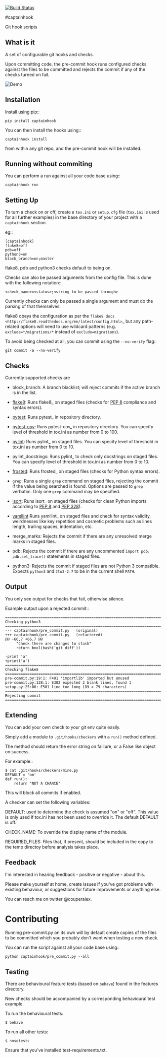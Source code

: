 [![Build Status](https://travis-ci.org/alexcouper/captainhook.svg?branch=master)](https://travis-ci.org/alexcouper/captainhook)


#captainhook

Git hook scripts

## What is it

A set of configurable git hooks and checks.

Upon committing code, the pre-commit hook runs configured checks against the
files to be committed and rejects the commit if any of the checks turned on fail.

![Demo](http://f.cl.ly/items/3H0a1q2b090q2s2N3N2m/demo2.gif)

## Installation

Install using pip::

    pip install captainhook

You can then install the hooks using::

    captainhook install

from within any git repo, and the pre-commit hook will be installed.

## Running without commiting

You can perform a run against all your code base using::

    captainhook run


## Setting Up

To turn a check on or off, create a ``tox.ini`` or ``setup.cfg`` file (``tox.ini`` is used for all further examples)
in the base directory of your project with a ``captainhook`` section.

eg::


    [captainhook]
    flake8=off
    pdb=off
    python3=on
    block_branch=on;master


flake8, pdb and python3 checks default to being on.

Checks can also be passed arguments from the config file. This is done with
the following notation::

    <check_name>=<status>;<string to be passed through>

Currently checks can only be passed a single argument and must do the parsing
of that themselves.

flake8 obeys the configuration as per the
`flake8 docs <http://flake8.readthedocs.org/en/latest/config.html>`_ but any
path-related options will need to use wildcard patterns (e.g.
`exclude=*/migrations/*` instead of `exclude=migrations`).

To avoid being checked at all, you can commit using the ``--no-verify`` flag::

    git commit -a --no-verify


## Checks

Currently supported checks are

- block_branch: A branch blacklist; will reject commits if the active branch is
  in the list.

- [flake8](https://pypi.python.org/pypi/flake8): 
  Runs flake8_ on staged files (checks for [PEP 8](https://www.python.org/dev/peps/pep-0008/)
  compliance and syntax errors).

- [pytest](http://pytest.org/latest/):
  Runs pytest_ in repository directory.

- [pytest-cov](https://pypi.python.org/pypi/pytest-cov):
  Runs pytest-cov_ in repository directory.
  You can specify level of threshold in tox.ini as number from 0 to 100.

- [pylint](http://www.pylint.org/):
  Runs pylint_ on staged files. You can specify level of threshold
  in tox.ini as number from 0 to 10.

- pylint_docstrings: Runs pylint_ to check only docstrings on staged files.
  You can specify level of threshold in tox.ini as number from 0 to 10.

- [frosted](https://pypi.python.org/pypi/frosted): 
  Runs frosted_ on staged files (checks for Python syntax errors).

- ``grep``: Runs a single ``grep`` command on staged files, rejecting the
  commit if the value being searched is found. Options are passed to ``grep``
  verbatim. Only one ``grep`` command may be specified.

- [isort](https://pypi.python.org/pypi/isort):
  Runs isort_ on staged files (checks for clean Python imports according
  to [PEP 8](https://www.python.org/dev/peps/pep-0008/) and 
  [PEP 328](https://www.python.org/dev/peps/pep-0328/)).

- [yamllint](https://pypi.python.org/pypi/yamllint)
  Runs yamllint_ on staged files and check for syntax validity, weirdnesses
  like key repetition and cosmetic problems such as lines length, trailing
  spaces, indentation, etc.

- merge_marks: Rejects the commit if there are any unresolved merge marks in
  staged files.

- pdb: Rejects the commit if there are any uncommented ``import pdb;
  pdb.set_trace()`` statements in staged files.

- python3: Rejects the commit if staged files are not Python 3 compatible.
  Expects ``python3`` and ``2to3-2.7`` to be in the current shell ``PATH``.

## Output

You only see output for checks that fail, otherwise silence.

Example output upon a rejected commit::


    ===============================================================================
    Checking python3
    ===============================================================================
    --- captainhook/pre_commit.py   (original)
    +++ captainhook/pre_commit.py   (refactored)
    @@ -66,7 +66,7 @@
         "Check there are changes to stash"
         return bool(bash('git diff'))

    -print 'a'
    +print('a')
    ===============================================================================
    Checking flake8
    ===============================================================================
    pre-commit.py:19:1: F401 'importlib' imported but unused
    pre-commit.py:128:1: E302 expected 2 blank lines, found 1
    setup.py:25:80: E501 line too long (89 > 79 characters)
    ===============================================================================
    Rejecting commit
    ===============================================================================


## Extending

You can add your own check to your git env quite easily.

Simply add a module to ``.git/hooks/checkers`` with a ``run()`` method defined.

The method should return the error string on faillure, or a False like object
on success.

For example::

    $ cat .git/hooks/checkers/mine.py
    DEFAULT = 'on'
    def run():
        return "NOT A CHANCE"

This will block all commits if enabled.

A checker can set the following variables:

DEFAULT: used to determine the check is assumed "on" or "off". This value is
only used if tox.ini has not been used to override it. The default DEFAULT is
off.

CHECK_NAME: To override the display name of the module.

REQUIRED_FILES: Files that, if present, should be included in the copy to the
temp directoy before analysis takes place.

## Feedback

I'm interested in hearing feedback - positive or negative - about this.

Please make yourself at home, create issues if you've got problems with existing behaviour, or suggestions for future improvements or anything else.

You can reach me on twitter @couperalex.

# Contributing

Running pre-commit.py on its own will by default create copies of the files to
be committed which you probably don't want when testing a new check.

You can run the script against all your code base using::

    python captainhook/pre_commit.py --all


## Testing

There are behavioural feature tests (based on ``behave``) found in the features
directory.

New checks should be accompanied by a corresponding behavioural test example.

To run the behavioural tests:

    $ behave

To run all other tests:

    $ nosetests

Ensure that you've installed test-requirements.txt.
